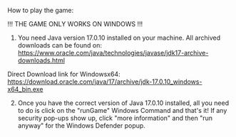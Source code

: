 How to play the game:

!!! THE GAME ONLY WORKS ON WINDOWS !!!

1) You need Java version 17.0.10 installed on your machine. All archived downloads can be found on: https://www.oracle.com/java/technologies/javase/jdk17-archive-downloads.html

Direct Download link for Windowsx64: https://download.oracle.com/java/17/archive/jdk-17.0.10_windows-x64_bin.exe

2) Once you have the correct version of Java 17.0.10 installed, all you need to do is click on the "runGame" Windows Command and that's it! If any security pop-ups show up,
click "more information" and then "run anyway" for the Windows Defender popup.
